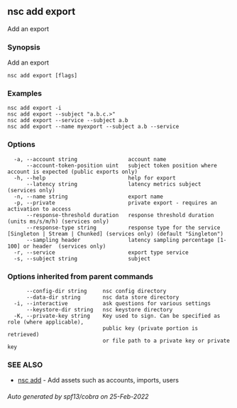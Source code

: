 ## nsc add export

Add an export

### Synopsis

Add an export

```
nsc add export [flags]
```

### Examples

```
nsc add export -i
nsc add export --subject "a.b.c.>"
nsc add export --service --subject a.b
nsc add export --name myexport --subject a.b --service
```

### Options

```
  -a, --account string                account name
      --account-token-position uint   subject token position where account is expected (public exports only)
  -h, --help                          help for export
      --latency string                latency metrics subject (services only)
  -n, --name string                   export name
  -p, --private                       private export - requires an activation to access
      --response-threshold duration   response threshold duration (units ms/s/m/h) (services only)
      --response-type string          response type for the service [Singleton | Stream | Chunked] (services only) (default "Singleton")
      --sampling header               latency sampling percentage [1-100] or header  (services only)
  -r, --service                       export type service
  -s, --subject string                subject
```

### Options inherited from parent commands

```
      --config-dir string     nsc config directory
      --data-dir string       nsc data store directory
  -i, --interactive           ask questions for various settings
      --keystore-dir string   nsc keystore directory
  -K, --private-key string    Key used to sign. Can be specified as role (where applicable),
                              public key (private portion is retrieved)
                              or file path to a private key or private key 
```

### SEE ALSO

* [nsc add](nsc_add.md)	 - Add assets such as accounts, imports, users

###### Auto generated by spf13/cobra on 25-Feb-2022
